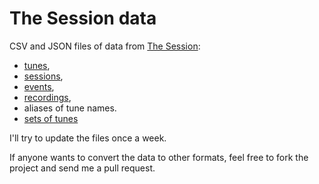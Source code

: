# The Session data

CSV and JSON files of data from [The Session](https://thesession.org/):

* [tunes](https://thesession.org/tunes/),
* [sessions](https://thesession.org/sessions/),
* [events](https://thesession.org/events/),
* [recordings](https://thesession.org/recordings/),
* aliases of tune names.
* [sets of tunes](https://thesession.org/tunes/sets)

I'll try to update the files once a week.

If anyone wants to convert the data to other formats, feel free to fork the project and send me a pull request.
